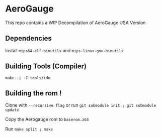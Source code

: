 # AeroGauge

This repo contains a WIP Decompilation of AeroGauge USA Version

## Dependencies

Install ``mips64-elf-binutils`` and ``mips-linux-gnu-binutils
``
## Building Tools (Compiler)
 ``make -j -C tools/ido``

## Building the rom !
Clone with ``--recursive flag`` or run ``git submodule init ; git submodule update``

Copy the Aerogauge rom to ``baserom.z64``

Run ``make split ; make``
